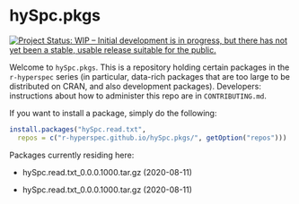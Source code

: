 # hySpc.pkgs

[![Project Status: WIP – Initial development is in progress, but there has not yet been a stable, usable release suitable for the public.](https://www.repostatus.org/badges/latest/wip.svg)](https://www.repostatus.org/#wip)

Welcome to `hySpc.pkgs`.  This is a repository holding certain packages in the `r-hyperspec` series (in particular, data-rich packages that are too large to be distributed on CRAN, and also development packages). Developers: instructions about how to administer this repo are in `CONTRIBUTING.md`.

If you want to install a package, simply do the following:

```r
install.packages("hySpc.read.txt",
  repos = c("r-hyperspec.github.io/hySpc.pkgs/", getOption("repos")))
```

Packages currently residing here:

* hySpc.read.txt_0.0.0.1000.tar.gz  (2020-08-11)

* hySpc.read.txt_0.0.0.1000.tar.gz  (2020-08-11)
